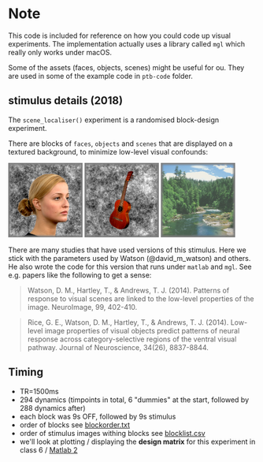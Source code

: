 # Note

This code is included for reference on how you could code up visual experiments. The implementation actually uses a library called `mgl` which really only works under macOS.

Some of the assets (faces, objects, scenes) might be useful for ou. They are used in some of the example code in `ptb-code` folder.

## stimulus details (2018)

The ``scene_localiser()`` experiment is a randomised block-design experiment.

There are blocks of ``faces``, ``objects`` and ``scenes`` that are displayed on a textured background, to minimize low-level visual confounds:

<img src="images/face_female01_045.png" width="30%"></img> <img src="images/object01.png" width="30%"></img> <img src="images/scene_natural01.png" width="30%"></img>



There are many studies that have used versions of this stimulus. Here we stick with the parameters used by Watson (@david_m_watson) and others. He also wrote the code for this version that runs under ``matlab`` and ``mgl``. See e.g. papers like the following to get a sense:

>Watson, D. M., Hartley, T., & Andrews, T. J. (2014). Patterns of response to visual scenes are linked to the low-level properties of the image. NeuroImage, 99, 402-410.

>Rice, G. E., Watson, D. M., Hartley, T., & Andrews, T. J. (2014). Low-level image properties of visual objects predict patterns of neural response across category-selective regions of the ventral visual pathway. Journal of Neuroscience, 34(26), 8837-8844.

## Timing

- TR=1500ms
- 294 dynamics (timpoints in total, 6 "dummies" at the start, followed by 288 dynamics after)
- each block was 9s OFF, followed by 9s stimulus
- order of blocks see [blockorder.txt](./blockorder.txt)
- order of stimulus images withing blocks see [blocklist.csv](./blocklist.csv)
- we'll look at plotting / displaying the **design matrix** for this experiment in class 6 / [Matlab 2](../../matlab-timeseries.md)
